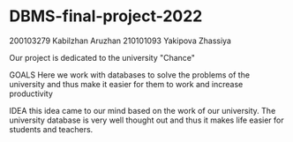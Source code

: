 # DBMS-final-project-2022
200103279 Kabilzhan Aruzhan
210101093 Yakipova Zhassiya

Our project is dedicated to the university "Chance"

GOALS
Here we work with databases to solve the problems of the university and thus make it easier for them to work and increase productivity


IDEA
this idea came to our mind based on the work of our university. The university database is very well thought out and thus it makes life easier for students and teachers.
